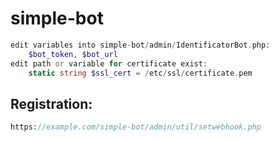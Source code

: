 # simple-bot
```php
edit variables into simple-bot/admin/IdentificatorBot.php:
    $bot_token, $bot_url
edit path or variable for certificate exist:
    static string $ssl_cert = /etc/ssl/certificate.pem
```
## Registration:
```php
https://example.com/simple-bot/admin/util/setwebhook.php
```
